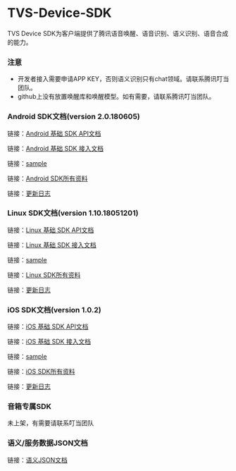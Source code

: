 # TVS-Device-SDK

TVS Device SDK为客户端提供了腾讯语音唤醒、语音识别、语义识别、语音合成的能力。

### 注意
* 开发者接入需要申请APP KEY，否则语义识别只有chat领域。请联系腾讯叮当团队。
* github上没有放置唤醒库和唤醒模型。如有需要，请联系腾讯叮当团队。

### Android SDK文档(version 2.0.180605)

链接：[Android 基础 SDK  API文档](https://tvsteam.github.io/TVS-Device-SDK/api/android/index.html "Android 基础 SDK") 

链接：[Android 基础 SDK 接入文档](./Android%20SDK/ "Android 基础SDK") 

链接：[sample](./Android%20SDK/sample "sample") 

链接：[Android SDK所有资料](./Android%20SDK/ "所有资料") 

链接：[更新日志](./Android%20SDK/README.md "README.md") 

###  Linux SDK文档(version 1.10.18051201)

链接：[Linux 基础 SDK API文档](https://github.com/TVSTeam/TVS-Device-SDK/tree/master/docs/api/linux/index.html "Linux 基础SDK") 

链接：[Linux 基础 SDK 接入文档](./Linux%20SDK/ "Linux 基础SDK") 

链接：[sample](./Linux%20SDK/samples "sample") 

链接：[Linux SDK所有资料](./Linux%20SDK/ "所有资料") 

链接：[更新日志](./Linux%20SDK/README.md "README.md") 

### iOS SDK文档(version 1.0.2)

链接：[iOS 基础 SDK API文档](https://tvsteam.github.io/TVS-Device-SDK/api/iOS/index.html " iOS SDK") 

链接：[iOS 基础 SDK 接入文档](./iOS%20SDK/ "TVS Device SDK iOS接入说明") 

链接：[sample](./iOS%20SDK/sample "sample") 

链接：[iOS SDK所有资料](./iOS%20SDK/  "所有资料") 

链接：[更新日志](./iOS%20SDK/README.md "README.md") 

### 音箱专属SDK
未上架，有需要请联系叮当团队

###  语义/服务数据JSON文档
链接：[语义JSON文档](./语义服务数据文档/ "语义JSON文档") 

